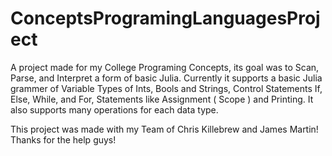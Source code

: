 # ConceptsProgramingLanguagesProject
 
A project made for my College Programing Concepts, its goal was to Scan, Parse, and Interpret a form of basic Julia. Currently it supports a basic Julia grammer of Variable Types of Ints, Bools and Strings, Control Statements If, Else, While, and For, Statements like Assignment ( Scope ) and Printing. It also supports many operations for each data type.

This project was made with my Team of Chris Killebrew and James Martin! Thanks for the help guys!
